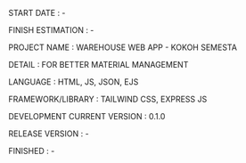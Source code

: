START DATE : -

FINISH ESTIMATION : -

PROJECT NAME : WAREHOUSE WEB APP - KOKOH SEMESTA

DETAIL : FOR BETTER MATERIAL MANAGEMENT

LANGUAGE : HTML, JS, JSON, EJS

FRAMEWORK/LIBRARY : TAILWIND CSS, EXPRESS JS

DEVELOPMENT CURRENT VERSION : 0.1.0

RELEASE VERSION : -

FINISHED : -
